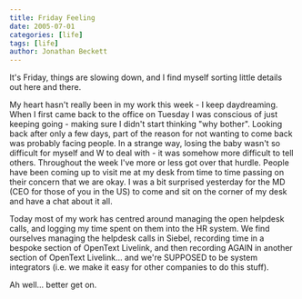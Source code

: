 ```yaml
---
title: Friday Feeling
date: 2005-07-01
categories: [life]
tags: [life]
author: Jonathan Beckett
---
```


It's Friday, things are slowing down, and I find myself sorting little details out here and there.

My heart hasn't really been in my work this week - I keep daydreaming. When I first came back to the office on Tuesday I was conscious of just keeping going - making sure I didn't start thinking "why bother". Looking back after only a few days, part of the reason for not wanting to come back was probably facing people. In a strange way, losing the baby wasn't so difficult for myself and W to deal with - it was somehow more difficult to tell others. Throughout the week I've more or less got over that hurdle. People have been coming up to visit me at my desk from time to time passing on their concern that we are okay. I was a bit surprised yesterday for the MD (CEO for those of you in the US) to come and sit on the corner of my desk and have a chat about it all.

Today most of my work has centred around managing the open helpdesk calls, and logging my time spent on them into the HR system. We find ourselves managing the helpdesk calls in Siebel, recording time in a bespoke section of OpenText Livelink, and then recording AGAIN in another section of OpenText Livelink... and we're SUPPOSED to be system integrators (i.e. we make it easy for other companies to do this stuff).

Ah well... better get on.